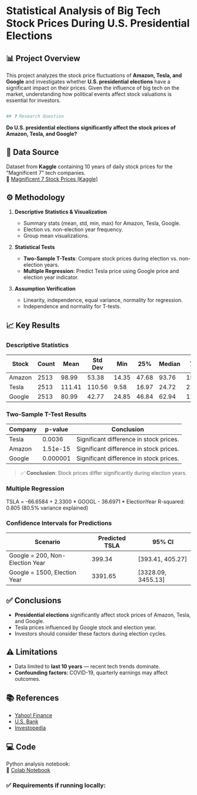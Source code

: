# Statistical Analysis of Big Tech Stock Prices During U.S. Presidential Elections

## 📊 Project Overview

This project analyzes the stock price fluctuations of **Amazon, Tesla, and Google** and investigates whether **U.S. presidential elections** have a significant impact on their prices. Given the influence of big tech on the market, understanding how political events affect stock valuations is essential for investors.
```bash

## ❓ Research Question
```
**Do U.S. presidential elections significantly affect the stock prices of Amazon, Tesla, and Google?**

## 📂 Data Source

Dataset from **Kaggle** containing 10 years of daily stock prices for the "Magnificent 7" tech companies.  
🔗 [Magnificent 7 Stock Prices (Kaggle)](https://www.kaggle.com/datasets/unmoved/magnificent-7-past-10-years-prices-updated-daily)

## ⚙️ Methodology

1. **Descriptive Statistics & Visualization**  
   - Summary stats (mean, std, min, max) for Amazon, Tesla, Google.  
   - Election vs. non-election year frequency.  
   - Group mean visualizations.

2. **Statistical Tests**  
   - **Two-Sample T-Tests**: Compare stock prices during election vs. non-election years.  
   - **Multiple Regression**: Predict Tesla price using Google price and election year indicator.

3. **Assumption Verification**  
   - Linearity, independence, equal variance, normality for regression.  
   - Independence and normality for T-tests.

## 📈 Key Results

### Descriptive Statistics

| Stock  | Count | Mean  | Std Dev | Min  | 25%  | Median | 75%  | Max  |
|-------|------|------|------|------|------|------|------|------|
| Amazon | 2513 | 98.99 | 53.38 | 14.35 | 47.68 | 93.76 | 152.05 | 214.10 |
| Tesla | 2513 | 111.41 | 110.56 | 9.58 | 16.97 | 24.72 | 217.61 | 409.97 |
| Google | 2513 | 80.99 | 42.77 | 24.85 | 46.84 | 62.94 | 117.68 | 191.18 |

### Two-Sample T-Test Results

| Company | p-value | Conclusion |
|------|---------|------------|
| Tesla | 0.0036 | Significant difference in stock prices. |
| Amazon | 1.51e-15 | Significant difference in stock prices. |
| Google | 0.000001 | Significant difference in stock prices. |

> ✅ **Conclusion**: Stock prices differ significantly during election years.

### Multiple Regression

TSLA = -66.6584 + 2.3300 * GOOGL - 36.6971 * ElectionYear R-squared: 0.805 (80.5% variance explained)

### Confidence Intervals for Predictions

| Scenario | Predicted TSLA | 95% CI |
|------|------|------|
| Google = 200, Non-Election Year | 399.34 | [393.41, 405.27] |
| Google = 1500, Election Year | 3391.65 | [3328.09, 3455.13] |

## ✅ Conclusions

- **Presidential elections** significantly affect stock prices of Amazon, Tesla, and Google.
- Tesla prices influenced by Google stock and election year.
- Investors should consider these factors during election cycles.

## ⚠️ Limitations

- Data limited to **last 10 years** — recent tech trends dominate.
- **Confounding factors**: COVID-19, quarterly earnings may affect outcomes.

## 📚 References

- [Yahoo! Finance](https://finance.yahoo.com/)
- [U.S. Bank](https://www.usbank.com/investing/financial-perspectives/market-news/how-presidential-elections-affect-the-stock-market.html)
- [Investopedia](https://www.investopedia.com/magnificent-seven-stocks-8402262)

## 💻 Code

Python analysis notebook:  
🔗 [Colab Notebook](https://colab.research.google.com/drive/17JlJmPyg_qfXuSGe7uhiYp5FRR2QqJm-?usp=sharing)

### ✅ Requirements if running locally:
